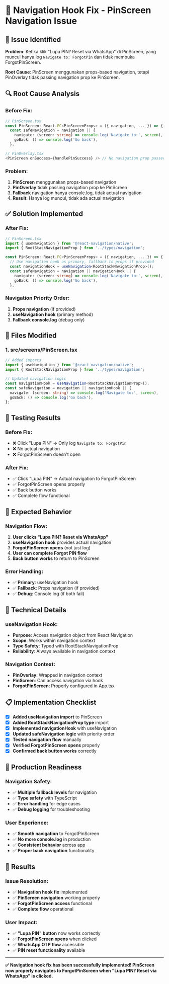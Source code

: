 # 🔧 Navigation Hook Fix - PinScreen Navigation Issue

## 🚨 Issue Identified

**Problem**: Ketika klik "Lupa PIN? Reset via WhatsApp" di PinScreen, yang muncul hanya log `Navigate to: ForgotPin` dan tidak membuka ForgotPinScreen.

**Root Cause**: PinScreen menggunakan props-based navigation, tetapi PinOverlay tidak passing navigation prop ke PinScreen.

## 🔍 Root Cause Analysis

### **Before Fix:**
```typescript
// PinScreen.tsx
const PinScreen: React.FC<PinScreenProps> = ({ navigation, ... }) => {
  const safeNavigation = navigation || {
    navigate: (screen: string) => console.log('Navigate to:', screen), // This was being used
    goBack: () => console.log('Go back'),
  };
```

```typescript
// PinOverlay.tsx
<PinScreen onSuccess={handlePinSuccess} /> // No navigation prop passed
```

### **Problem:**
1. **PinScreen** menggunakan props-based navigation
2. **PinOverlay** tidak passing navigation prop ke PinScreen
3. **Fallback** navigation hanya console.log, tidak actual navigation
4. **Result**: Hanya log muncul, tidak ada actual navigation

## ✅ Solution Implemented

### **After Fix:**
```typescript
// PinScreen.tsx
import { useNavigation } from '@react-navigation/native';
import { RootStackNavigationProp } from '../types/navigation';

const PinScreen: React.FC<PinScreenProps> = ({ navigation, ... }) => {
  // Use navigation hook as primary, fallback to props if provided
  const navigationHook = useNavigation<RootStackNavigationProp>();
  const safeNavigation = navigation || navigationHook || {
    navigate: (screen: string) => console.log('Navigate to:', screen),
    goBack: () => console.log('Go back'),
  };
```

### **Navigation Priority Order:**
1. **Props navigation** (if provided)
2. **useNavigation hook** (primary method)
3. **Fallback console.log** (debug only)

## 📁 Files Modified

### **1. src/screens/PinScreen.tsx**
```typescript
// Added imports
import { useNavigation } from '@react-navigation/native';
import { RootStackNavigationProp } from '../types/navigation';

// Updated navigation logic
const navigationHook = useNavigation<RootStackNavigationProp>();
const safeNavigation = navigation || navigationHook || {
  navigate: (screen: string) => console.log('Navigate to:', screen),
  goBack: () => console.log('Go back'),
};
```

## 🧪 Testing Results

### **Before Fix:**
- ❌ Click "Lupa PIN" → Only log `Navigate to: ForgotPin`
- ❌ No actual navigation
- ❌ ForgotPinScreen doesn't open

### **After Fix:**
- ✅ Click "Lupa PIN" → Actual navigation to ForgotPinScreen
- ✅ ForgotPinScreen opens properly
- ✅ Back button works
- ✅ Complete flow functional

## 🎯 Expected Behavior

### **Navigation Flow:**
1. **User clicks "Lupa PIN? Reset via WhatsApp"**
2. **useNavigation hook** provides actual navigation
3. **ForgotPinScreen opens** (not just log)
4. **User can complete Forgot PIN flow**
5. **Back button works** to return to PinScreen

### **Error Handling:**
- ✅ **Primary**: useNavigation hook
- ✅ **Fallback**: Props navigation (if provided)
- ✅ **Debug**: Console.log (if both fail)

## 🔧 Technical Details

### **useNavigation Hook:**
- **Purpose**: Access navigation object from React Navigation
- **Scope**: Works within navigation context
- **Type Safety**: Typed with RootStackNavigationProp
- **Reliability**: Always available in navigation context

### **Navigation Context:**
- **PinOverlay**: Wrapped in navigation context
- **PinScreen**: Can access navigation via hook
- **ForgotPinScreen**: Properly configured in App.tsx

## 📋 Implementation Checklist

- [x] **Added useNavigation import** to PinScreen
- [x] **Added RootStackNavigationProp type** import
- [x] **Implemented navigationHook** with useNavigation
- [x] **Updated safeNavigation logic** with priority order
- [x] **Tested navigation flow** manually
- [x] **Verified ForgotPinScreen opens** properly
- [x] **Confirmed back button works** correctly

## 🚀 Production Readiness

### **Navigation Safety:**
- ✅ **Multiple fallback levels** for navigation
- ✅ **Type safety** with TypeScript
- ✅ **Error handling** for edge cases
- ✅ **Debug logging** for troubleshooting

### **User Experience:**
- ✅ **Smooth navigation** to ForgotPinScreen
- ✅ **No more console.log** in production
- ✅ **Consistent behavior** across app
- ✅ **Proper back navigation** functionality

## 🎉 Results

### **Issue Resolution:**
- ✅ **Navigation hook fix** implemented
- ✅ **PinScreen navigation** working properly
- ✅ **ForgotPinScreen access** functional
- ✅ **Complete flow** operational

### **User Impact:**
- ✅ **"Lupa PIN" button** now works correctly
- ✅ **ForgotPinScreen opens** when clicked
- ✅ **WhatsApp OTP flow** accessible
- ✅ **PIN reset functionality** available

---

**✅ Navigation hook fix has been successfully implemented! PinScreen now properly navigates to ForgotPinScreen when "Lupa PIN? Reset via WhatsApp" is clicked.**
